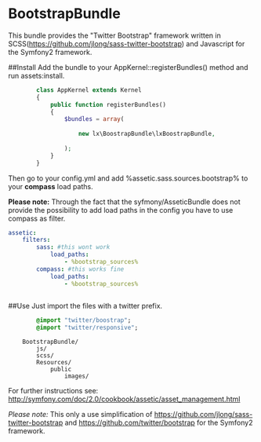 BootstrapBundle
===============

This bundle provides the "Twitter Bootstrap" framework written in SCSS(https://github.com/jlong/sass-twitter-bootstrap) and Javascript for the Symfony2 framework.

##Install
Add the bundle to your AppKernel::registerBundles() method and run assets:install.
```php
        class AppKernel extends Kernel
        {
            public function registerBundles()
            {   
                $bundles = array(
                    
                    new lx\BoostrapBundle\lxBoostrapBundle,
                    
                );
            }
        }
```

Then go to your config.yml and add %assetic.sass.sources.bootstrap% to your **compass** load paths.

**Please note:** Through the fact that the syfmony/AsseticBundle does not provide the possibility to add load paths in the config you have to use compass as filter.

```yaml
assetic:
    filters:
        sass: #this wont work
            load_paths:
                - %bootstrap_sources%
        compass: #this works fine
            load_paths:
                - %bootstrap_sources%
	
```

##Use
Just import the files with a twitter prefix.
```sass
        @import "twitter/boostrap";
        @import "twitter/responsive";
```

        BootstrapBundle/
            js/
            scss/
            Resources/
                public
                    images/

For further instructions see: http://symfony.com/doc/2.0/cookbook/assetic/asset_management.html

*Please note:* This only a use simplification of https://github.com/jlong/sass-twitter-bootstrap and https://github.com/twitter/bootstrap for the Symfony2 framework.